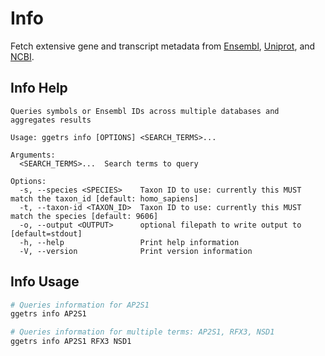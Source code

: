 # Info

Fetch extensive gene and transcript metadata from [Ensembl](https://ensembl.org),
[Uniprot](https://uniprot.org), and [NCBI](https://ncbi.nlm.nih.gov).

## Info Help

```text
Queries symbols or Ensembl IDs across multiple databases and aggregates results

Usage: ggetrs info [OPTIONS] <SEARCH_TERMS>...

Arguments:
  <SEARCH_TERMS>...  Search terms to query

Options:
  -s, --species <SPECIES>    Taxon ID to use: currently this MUST match the taxon_id [default: homo_sapiens]
  -t, --taxon-id <TAXON_ID>  Taxon ID to use: currently this MUST match the species [default: 9606]
  -o, --output <OUTPUT>      optional filepath to write output to [default=stdout]
  -h, --help                 Print help information
  -V, --version              Print version information
```

## Info Usage

```bash
# Queries information for AP2S1
ggetrs info AP2S1

# Queries information for multiple terms: AP2S1, RFX3, NSD1
ggetrs info AP2S1 RFX3 NSD1
```
